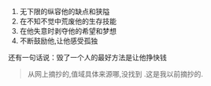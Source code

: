 1. 无下限的纵容他的缺点和狭隘 
2. 在不知不觉中荒废他的生存技能 
3. 在他失意时剥夺他的希望和梦想
4. 不断鼓励他,让他感受孤独

还有一句话说：毁了一个人的最好方法是让他挣快钱

> 从网上摘抄的,值域具体来源哪,没找到 .这是我以前摘抄的.

